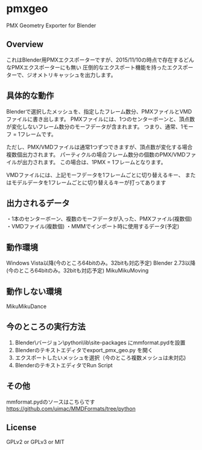 # pmxgeo
PMX Geometry Exporter for Blender

## Overview
これはBlender用PMXエクスポーターですが、2015/11/10の時点で存在するどんなPMXエクスポーターにも無い
圧倒的なエクスポート機能を持ったエクスポーターで、ジオメトリキャッシュを出力します。

## 具体的な動作
Blenderで選択したメッシュを、指定したフレーム数分、PMXファイルとVMDファイルに書き出します。
PMXファイルには、1つのセンターボーンと、頂点数が変化しないフレーム数分のモーフデータが含まれます。
つまり、通常、1モーフ = 1フレームです。

ただし、PMX/VMDファイルは通常1つずつできますが、頂点数が変化する場合複数個出力されます。
パーティクルの場合フレーム数分の個数のPMX/VMDファイルが出力されます。
この場合は、1PMX = 1フレームとなります。

VMDファイルには、上記モーフデータを1フレームごとに切り替えるキー、
またはモデルデータを1フレームごとに切り替えるキーが打ってあります

## 出力されるデータ
・1本のセンターボーン、複数のモーフデータが入った、PMXファイル(複数個)
・VMDファイル(複数個)
・MMMでインポート時に使用するデータ(予定)

## 動作環境
Windows Vista以降(今のところ64bitのみ。32bitも対応予定)
Blender 2.73以降(今のところ64bitのみ。32bitも対応予定)
MikuMikuMoving

## 動作しない環境
MikuMikuDance

## 今のところの実行方法
1. Blender\バージョン\python\lib\site-packages にmmformat.pydを設置
2. Blenderのテキストエディタでexport_pmx_geo.py を開く
3. エクスポートしたいメッシュを選択（今のところ複数メッシュは未対応)
4. BlenderのテキストエディタでRun Script

## その他
mmformat.pydのソースはこちらです
https://github.com/uimac/MMDFormats/tree/python

## License
GPLv2 or GPLv3 or MIT
